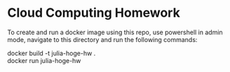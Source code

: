 # Cloud Computing Homework
To create and run a docker image using this repo, use powershell in admin mode, navigate to this directory and run the following commands:

docker build -t julia-hoge-hw .<br />
docker run julia-hoge-hw <br />
